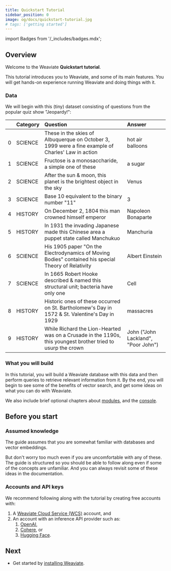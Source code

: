 ```yaml
---
title: Quickstart Tutorial
sidebar_position: 0
image: og/docs/quickstart-tutorial.jpg
# tags: ['getting started']
---
```

import Badges from '/_includes/badges.mdx';

<Badges/>

<!-- :::caution Migrated From:
- `Getting Started`
- Added `Weaviate console` from `Core knowledge/Console`
::: -->

## Overview

Welcome to the Weaviate **Quickstart tutorial**. 

This tutorial introduces you to Weaviate, and some of its main features. You will get hands-on experience running Weaviate and doing things with it.

### Data

We will begin with this (tiny) dataset consisting of questions from the popular quiz show "Jeopardy!":

|    | Category   | Question                                                                                                     | Answer                              |
|---:|:-----------|:-------------------------------------------------------------------------------------------------------------|:------------------------------------|
|  0 | SCIENCE    | These in the skies of Albuquerque on October 3, 1999 were a fine example of Charles' Law in action           | hot air balloons                    |
|  1 | SCIENCE    | Fructose is a monosaccharide, a simple one of these                                                          | a sugar                             |
|  2 | SCIENCE    | After the sun & moon, this planet is the brightest object in the sky                                         | Venus                               |
|  3 | SCIENCE    | Base 10 equivalent to the binary number "11"                                                                 | 3                                   |
|  4 | HISTORY    | On December 2, 1804 this man crowned himself emperor                                                         | Napoleon Bonaparte                  |
|  5 | HISTORY    | In 1931 the invading Japanese made this Chinese area a puppet state called Manchukuo                         | Manchuria                           |
|  6 | SCIENCE    | His 1905 paper "On the Electrodynamics of Moving Bodies" contained his special Theory of Relativity          | Albert Einstein                     |
|  7 | SCIENCE    | In 1665 Robert Hooke described & named this structural unit; bacteria have only one                          | Cell                                |
|  8 | HISTORY    | Historic ones of these occurred on St. Bartholomew's Day in 1572 & St. Valentine's Day in 1929               | massacres                           |
|  9 | HISTORY    | While Richard the Lion-Hearted was on a Crusade in the 1190s, this youngest brother tried to usurp the crown | John ("John Lackland", "Poor John") |

### What you will build

In this tutorial, you will build a Weaviate database with this data and then perform queries to retrieve relevant information from it. By the end, you will begin to see some of the benefits of vector search, and get some ideas on what you can do with Weaviate.

We also include brief optional chapters about [modules](./modules.md), and the [console](./console.md).

## Before you start 

### Assumed knowledge

The guide assumes that you are somewhat familiar with databases and vector embeddings. 

But don't worry too much even if you are uncomfortable with any of these. The guide is structured so you should be able to follow along even if some of the concepts are unfamiliar. And you can always revisit some of these ideas in the documentation. 

### Accounts and API keys

We recommend following along with the tutorial by creating free accounts with:
1. A [Weaviate Cloud Service (WCS)](https://console.weaviate.io/) account, and
1. An account with an inference API provider such as:
    1. [OpenAI](https://beta.openai.com/docs/guides/embeddings),
    1. [Cohere](https://docs.cohere.ai/reference/embed), or
    1. [Hugging Face](https://huggingface.co/docs/api-inference/index).

## Next

- Get started by [installing Weaviate](./installation.md).
